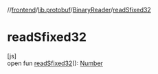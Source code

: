 //[frontend](../../../index.md)/[lib.protobuf](../index.md)/[BinaryReader](index.md)/[readSfixed32](read-sfixed32.md)

# readSfixed32

[js]\
open fun [readSfixed32](read-sfixed32.md)(): [Number](https://kotlinlang.org/api/latest/jvm/stdlib/kotlin/-number/index.html)

